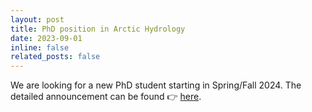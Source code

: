```yaml
---
layout: post
title: PhD position in Arctic Hydrology
date: 2023-09-01 
inline: false
related_posts: false
---
```


We are looking for a new PhD student starting in Spring/Fall 2024. The detailed announcement can be found :point_right: [here](https://uwrl.usu.edu/about/opportunities). 
